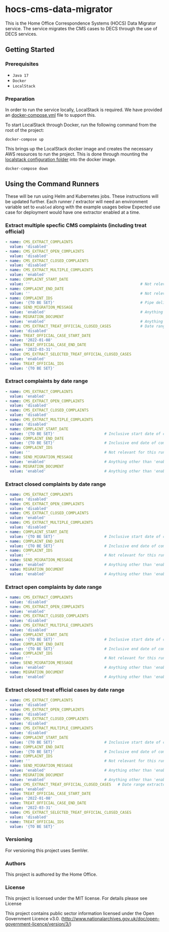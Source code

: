 # hocs-cms-data-migrator



This is the Home Office Correspondence Systems (HOCS) Data Migrator service. The service migrates the CMS cases to DECS through the use of DECS services. 

## Getting Started


### Prerequisites

* ```Java 17```
* ```Docker```
* ```LocalStack```

### Preparation

In order to run the service locally, LocalStack is required. We have provided an [docker-compose.yml](https://github.com/UKHomeOffice/hocs/tree/main/docker/docker-compose.yml) file to support this. 

To start LocalStack through Docker, run the following command from the root of the project:

```shell
docker-compose up
```

This brings up the LocalStack docker image and creates the necessary AWS resources to run the project. This is done through mounting the [localstack configuration folder](config/localstack) into the docker image.


```shell
docker-compose down
```

## Using the Command Runners

These will be run using Helm and Kubernetes jobs. These instructions will be updated further.
Each runner / extractor will need an environment variable set to `enabled` along with the example usages below
Expected use case for deployment would have one extractor enabled at a time.

### Extract multiple specfic CMS complaints (including treat official)

```yaml
- name: CMS_EXTRACT_COMPLAINTS
  value: 'disabled'
- name: CMS_EXTRACT_OPEN_COMPLAINTS
  value: 'disabled'
- name: CMS_EXTRACT_CLOSED_COMPLAINTS
  value: 'disabled'
- name: CMS_EXTRACT_MULTIPLE_COMPLAINTS
  value: 'enabled'
- name: COMPLAINT_START_DATE
  value: ''                                                 # Not relevant for this extractor
- name: COMPLAINT_END_DATE
  value: ''                                                 # Not relevant for this extractor
- name: COMPLAINT_IDS
  value: '{TO BE SET}'                                      # Pipe delimited list of CMS Case IDs e.g. 2000001|2000002|2000003
- name: SEND_MIGRATION_MESSAGE              
  value: 'enabled'                                          # Anything other than 'enabled' will extract only and prevent the message from being sent to DECS
- name: MIGRATION_DOCUMENT                  
  value: 'enabled'                                          # Anything other than 'enabled' will prevent the case data PDF from being generated for the extracted case
- name: CMS_EXTRACT_TREAT_OFFICIAL_CLOSED_CASES             # Date range extractor for TO
  value: 'disabled'
- name: TREAT_OFFICIAL_CASE_START_DATE
  value: '2022-01-08'
- name: TREAT_OFFICIAL_CASE_END_DATE
  value: '2022-03-31'
- name: CMS_EXTRACT_SELECTED_TREAT_OFFICIAL_CLOSED_CASES
  value: 'enabled'
- name: TREAT_OFFICIAL_IDS
  value: '{TO BE SET}'
```

### Extract complaints by date range

```yaml
- name: CMS_EXTRACT_COMPLAINTS
  value: 'enabled'
- name: CMS_EXTRACT_OPEN_COMPLAINTS
  value: 'disabled'
- name: CMS_EXTRACT_CLOSED_COMPLAINTS
  value: 'disabled'
- name: CMS_EXTRACT_MULTIPLE_COMPLAINTS
  value: 'disabled'
- name: COMPLAINT_START_DATE
  value: '{TO BE SET}'                      # Inclusive start date of complaints to be extracted in yyyy-mm-dd format e.g. 2022-01-01
- name: COMPLAINT_END_DATE
  value: '{TO BE SET}'                      # Inclusive end date of complaints to be extracted in yyyy-mm-dd format e.g. 2022-12-31
- name: COMPLAINT_IDS
  value: ''                                 # Not relevant for this runner
- name: SEND_MIGRATION_MESSAGE              
  value: 'enabled'                          # Anything other than 'enabled' will extract only and prevent the message from being sent to DECS
- name: MIGRATION_DOCUMENT                  
  value: 'enabled'                          # Anything other than 'enabled' will prevent the case data PDF from being generated for the extracted case
```

### Extract closed complaints by date range

```yaml
- name: CMS_EXTRACT_COMPLAINTS
  value: 'disabled'
- name: CMS_EXTRACT_OPEN_COMPLAINTS
  value: 'disabled'
- name: CMS_EXTRACT_CLOSED_COMPLAINTS
  value: 'enabled'
- name: CMS_EXTRACT_MULTIPLE_COMPLAINTS
  value: 'disabled'
- name: COMPLAINT_START_DATE
  value: '{TO BE SET}'                      # Inclusive start date of complaints to be extracted in yyyy-mm-dd format e.g. 2022-01-01
- name: COMPLAINT_END_DATE
  value: '{TO BE SET}'                      # Inclusive end date of complaints to be extracted in yyyy-mm-dd format e.g. 2022-12-31
- name: COMPLAINT_IDS
  value: ''                                 # Not relevant for this runner
- name: SEND_MIGRATION_MESSAGE              
  value: 'enabled'                          # Anything other than 'enabled' will extract only and prevent the message from being sent to DECS
- name: MIGRATION_DOCUMENT                  
  value: 'enabled'                          # Anything other than 'enabled' will prevent the case data PDF from being generated for the extracted case
```

### Extract open complaints by date range

```yaml
- name: CMS_EXTRACT_COMPLAINTS
  value: 'disabled'
- name: CMS_EXTRACT_OPEN_COMPLAINTS
  value: 'enabled'
- name: CMS_EXTRACT_CLOSED_COMPLAINTS
  value: 'disabled'
- name: CMS_EXTRACT_MULTIPLE_COMPLAINTS
  value: 'disabled'
- name: COMPLAINT_START_DATE
  value: '{TO BE SET}'                      # Inclusive start date of complaints to be extracted in yyyy-mm-dd format e.g. 2022-01-01
- name: COMPLAINT_END_DATE
  value: '{TO BE SET}'                      # Inclusive end date of complaints to be extracted in yyyy-mm-dd format e.g. 2022-12-31
- name: COMPLAINT_IDS
  value: ''                                 # Not relevant for this runner
- name: SEND_MIGRATION_MESSAGE              
  value: 'enabled'                          # Anything other than 'enabled' will extract only and prevent the message from being sent to DECS
- name: MIGRATION_DOCUMENT                  
  value: 'enabled'                          # Anything other than 'enabled' will prevent the case data PDF from being generated for the extracted case
```

### Extract closed treat official cases by date range

```yaml
- name: CMS_EXTRACT_COMPLAINTS
  value: 'disabled'
- name: CMS_EXTRACT_OPEN_COMPLAINTS
  value: 'disabled'
- name: CMS_EXTRACT_CLOSED_COMPLAINTS
  value: 'disabled'
- name: CMS_EXTRACT_MULTIPLE_COMPLAINTS
  value: 'disabled'
- name: COMPLAINT_START_DATE
  value: '{TO BE SET}'                      # Inclusive start date of complaints to be extracted in yyyy-mm-dd format e.g. 2022-01-01
- name: COMPLAINT_END_DATE
  value: '{TO BE SET}'                      # Inclusive end date of complaints to be extracted in yyyy-mm-dd format e.g. 2022-12-31
- name: COMPLAINT_IDS
  value: ''                                 # Not relevant for this runner
- name: SEND_MIGRATION_MESSAGE              
  value: 'enabled'                          # Anything other than 'enabled' will extract only and prevent the message from being sent to DECS
- name: MIGRATION_DOCUMENT                  
  value: 'enabled'                          # Anything other than 'enabled' will prevent the case data PDF from being generated for the extracted case
- name: CMS_EXTRACT_TREAT_OFFICIAL_CLOSED_CASES   # Date range extractor for TO
  value: 'enabled'
- name: TREAT_OFFICIAL_CASE_START_DATE
  value: '2022-01-08'
- name: TREAT_OFFICIAL_CASE_END_DATE
  value: '2022-03-31'
- name: CMS_EXTRACT_SELECTED_TREAT_OFFICIAL_CLOSED_CASES
  value: 'disabled'
- name: TREAT_OFFICIAL_IDS
  value: '{TO BE SET}'
```

### Versioning

For versioning this project uses SemVer.
### Authors

This project is authored by the Home Office.
### License

This project is licensed under the MIT license. For details please see License

This project contains public sector information licensed under the Open Government Licence v3.0. (http://www.nationalarchives.gov.uk/doc/open-government-licence/version/3/)
